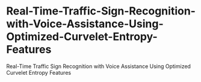 # Real-Time-Traffic-Sign-Recognition-with-Voice-Assistance-Using-Optimized-Curvelet-Entropy-Features
Real-Time Traffic Sign Recognition with Voice Assistance Using Optimized Curvelet Entropy Features
